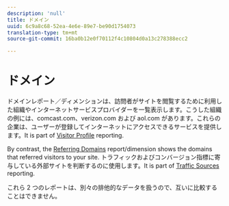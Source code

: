 ```yaml
---
description: 'null'
title: ドメイン
uuid: 6c9a8c68-52ea-4e6e-89e7-be90d1754073
translation-type: tm+mt
source-git-commit: 16ba0b12e0f70112f4c10804d0a13c278388ecc2

---
```



# ドメイン

ドメインレポート／ディメンションは、訪問者がサイトを閲覧するために利用した組織やインターネットサービスプロバイダーを一覧表示します。こうした組織の例には、comcast.com、verizon.com および aol.com があります。これらの企業は、ユーザーが登録してインターネットにアクセスできるサービスを提供します。It is part of [Visitor Profile](reports-visitor-profile.md) reporting.

By contrast, the [Referring Domains](/help/components/c-variables/dimensionslist/reports-referring-domains.md) report/dimension shows the domains that referred visitors to your site. トラフィックおよびコンバージョン指標に寄与している外部サイトを判断するのに使用します。It is part of [Traffic Sources](reports-traffic-sources.md) reporting.

これら 2 つのレポートは、別々の排他的なデータを扱うので、互いに比較することはできません。
